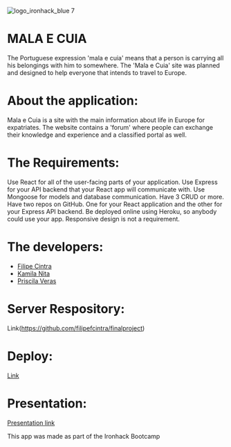 ![logo_ironhack_blue 7](https://user-images.githubusercontent.com/23629340/40541063-a07a0a8a-601a-11e8-91b5-2f13e4e6b441.png)

# MALA E CUIA

The Portuguese expression 'mala e cuia' means that a person is carrying all his belongings with him to somewhere.
The 'Mala e Cuia' site was planned and designed to help everyone that intends to travel to Europe.

# About the application:

Mala e Cuia is a site with the main information about life in Europe for expatriates.
The website contains a 'forum' where people can exchange their knowledge and experience and a classified portal as well.

# The Requirements:

Use React for all of the user-facing parts of your application.
Use Express for your API backend that your React app will communicate with.
Use Mongoose for models and database communication.
Have 3 CRUD or more.
Have two repos on GitHub. One for your React application and the other for your Express API backend.
Be deployed online using Heroku, so anybody could use your app.
Responsive design is not a requirement.

# The developers:

- [Filipe Cintra](https://github.com/filipefcintra)
- [Kamila Nita](https://github.com/kamilanitta)
- [Priscila Veras](https://github.com/PriscilaVeras)

# Server Respository:
Link(https://github.com/filipefcintra/finalproject)

# Deploy:
[Link](https://mala-cuia.netlify.app/)

# Presentation:

[Presentation link](https://docs.google.com/presentation/d/1NefH7VvvIocs5jetzKndfh9aqMRhNu8j6UmE0C-vGHE/edit?usp=sharing)

This app was made as part of the Ironhack Bootcamp
